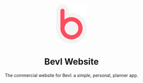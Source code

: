 <div align="center">
  <img alt="Logo" src="/public/images/favicon.svg" width="100"/>
</div>
<h1 align="center"><strong>Bevl Website</strong></h1>
<p align="center">The commercial website for Bevl: a simple, personal, planner app.</p>
